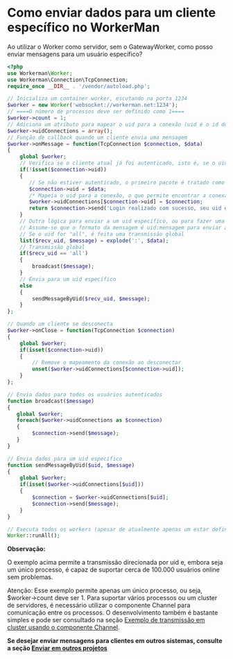 # Como enviar dados para um cliente específico no WorkerMan
Ao utilizar o Worker como servidor, sem o GatewayWorker, como posso enviar mensagens para um usuário específico?

```php
<?php
use Workerman\Worker;
use Workerman\Connection\TcpConnection;
require_once __DIR__ . '/vendor/autoload.php';

// Inicializa um container worker, escutando na porta 1234
$worker = new Worker('websocket://workerman.net:1234');
// ====O número de processos deve ser definido como 1====
$worker->count = 1;
// Adiciona um atributo para mapear o uid para a conexão (uid é o id do usuário ou o identificador único do cliente)
$worker->uidConnections = array();
// Função de callback quando um cliente envia uma mensagem
$worker->onMessage = function(TcpConnection $connection, $data)
{
    global $worker;
    // Verifica se o cliente atual já foi autenticado, isto é, se o uid foi definido
    if(!isset($connection->uid))
    {
       // Se não estiver autenticado, o primeiro pacote é tratado como uid (Para fins de demonstração, não é feita uma verificação real)
       $connection->uid = $data;
       /* Mapeia o uid para a conexão, o que permite encontrar a conexão facilmente através do uid e enviar dados direcionados a um uid específico */
       $worker->uidConnections[$connection->uid] = $connection;
       return $connection->send('Login realizado com sucesso, seu uid é ' . $connection->uid);
    }
    // Outra lógica para enviar a um uid específico, ou para fazer uma transmissão global
    // Assume-se que o formato da mensagem é uid:mensagem para enviar a mensagem para um uid específico
    // Se o uid for "all", é feita uma transmissão global
    list($recv_uid, $message) = explode(':', $data);
    // Transmissão global
    if($recv_uid == 'all')
    {
        broadcast($message);
    }
    // Envia para um uid específico
    else
    {
        sendMessageByUid($recv_uid, $message);
    }
};

// Quando um cliente se desconecta
$worker->onClose = function(TcpConnection $connection)
{
    global $worker;
    if(isset($connection->uid))
    {
        // Remove o mapeamento da conexão ao desconectar
        unset($worker->uidConnections[$connection->uid]);
    }
};

// Envia dados para todos os usuários autenticados
function broadcast($message)
{
   global $worker;
   foreach($worker->uidConnections as $connection)
   {
        $connection->send($message);
   }
}

// Envia dados para um uid específico
function sendMessageByUid($uid, $message)
{
    global $worker;
    if(isset($worker->uidConnections[$uid]))
    {
        $connection = $worker->uidConnections[$uid];
        $connection->send($message);
    }
}

// Executa todos os workers (apesar de atualmente apenas um estar definido)
Worker::runAll();
```
**Observação:**

O exemplo acima permite a transmissão direcionada por uid e, embora seja um único processo, é capaz de suportar cerca de 100.000 usuários online sem problemas.

Atenção: Esse exemplo permite apenas um único processo, ou seja, $worker->count deve ser 1. Para suportar vários processos ou um cluster de servidores, é necessário utilizar o componente Channel para comunicação entre os processos. O desenvolvimento também é bastante simples e pode ser consultado na seção [Exemplo de transmissão em cluster usando o componente Channel](../components/channel-examples.md).

**Se desejar enviar mensagens para clientes em outros sistemas, consulte a seção [Enviar em outros projetos](push-in-other-project.md)**
